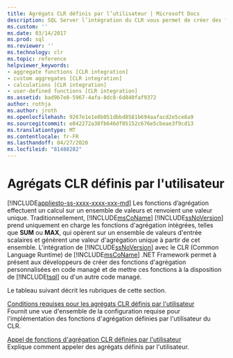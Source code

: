 ```yaml
---
title: Agrégats CLR définis par l’utilisateur | Microsoft Docs
description: SQL Server l’intégration du CLR vous permet de créer des fonctions d’agrégation personnalisées dans du code managé, qui effectuent un calcul sur un ensemble de valeurs et retournent une valeur.
ms.custom: ''
ms.date: 03/14/2017
ms.prod: sql
ms.reviewer: ''
ms.technology: clr
ms.topic: reference
helpviewer_keywords:
- aggregate functions [CLR integration]
- custom aggregates [CLR integration]
- calculations [CLR integration]
- user-defined functions [CLR integration]
ms.assetid: bad9b7e8-5967-4afa-8dc8-6d840faf9372
author: rothja
ms.author: jroth
ms.openlocfilehash: 9267e1e1e0b051dbbd8581b694aafacd2e5ce8a9
ms.sourcegitcommit: e042272a38fb646df05152c676e5cbeae3f9cd13
ms.translationtype: MT
ms.contentlocale: fr-FR
ms.lasthandoff: 04/27/2020
ms.locfileid: "81488282"
---
```

# <a name="clr-user-defined-aggregates"></a>Agrégats CLR définis par l'utilisateur
[!INCLUDE[appliesto-ss-xxxx-xxxx-xxx-md](../../includes/appliesto-ss-xxxx-xxxx-xxx-md.md)]
  Les fonctions d’agrégation effectuent un calcul sur un ensemble de valeurs et renvoient une valeur unique. Traditionnellement, [!INCLUDE[msCoName](../../includes/msconame-md.md)] [!INCLUDE[ssNoVersion](../../includes/ssnoversion-md.md)] prend uniquement en charge les fonctions d'agrégation intégrées, telles que **SUM** ou **MAX**, qui opèrent sur un ensemble de valeurs d'entrée scalaires et génèrent une valeur d'agrégation unique à partir de cet ensemble. L'intégration de [!INCLUDE[ssNoVersion](../../includes/ssnoversion-md.md)] avec le CLR (Common Language Runtime) de [!INCLUDE[msCoName](../../includes/msconame-md.md)] .NET Framework permet à présent aux développeurs de créer des fonctions d'agrégation personnalisées en code managé et de mettre ces fonctions à la disposition de [!INCLUDE[tsql](../../includes/tsql-md.md)] ou d'un autre code managé.  
  
 Le tableau suivant décrit les rubriques de cette section.  
  
 [Conditions requises pour les agrégats CLR définis par l'utilisateur](../../relational-databases/clr-integration-database-objects-user-defined-functions/clr-user-defined-aggregates-requirements.md)  
 Fournit une vue d'ensemble de la configuration requise pour l'implémentation des fonctions d'agrégation définies par l'utilisateur du CLR.  
  
 [Appel de fonctions d'agrégation CLR définies par l'utilisateur](../../relational-databases/clr-integration-database-objects-user-defined-functions/clr-user-defined-aggregate-invoking-functions.md)  
 Explique comment appeler des agrégats définis par l'utilisateur.  
  
  
